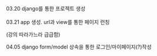 03.20
django를 통한 프로젝트 생성
\
\
03.21
app 생성. url과 view를 통한 페이지 런칭

(강의 따라가느라 급급함)

04.05
django form/model 상속을 통한 로그인/마이페이지(?)작성